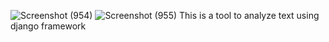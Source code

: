 ![Screenshot (954)](https://user-images.githubusercontent.com/55503206/146645453-8da60d31-71d1-42f2-9d6a-096c2333a57f.png)
![Screenshot (955)](https://user-images.githubusercontent.com/55503206/146645457-be1600d7-ab0a-493a-97c9-2a2bd4d18ec3.png)
This is a tool to analyze text using django framework
